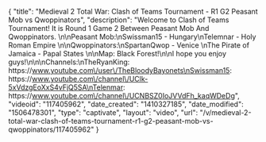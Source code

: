 {
    "title": "Medieval 2 Total War: Clash of Teams Tournament - R1 G2 Peasant Mob vs Qwoppinators",
    "description": "Welcome to Clash of Teams Tournament!  It is Round 1 Game 2 Between Peasant Mob And Qwoppinators.  \n\nPeasant Mob:\nSwissman15 - Hungary\nTelemnar - Holy Roman Empire   \n\nQwoppinators:\nSpartanQwop - Venice \nThe Pirate of Jamaica - Papal States \n\nMap: Black Forest!\n\nI hope you enjoy guys!\n\n\nChannels:\nTheRyanKing: https:\/\/www.youtube.com\/user\/TheBloodyBayonets\nSwissman15: https:\/\/www.youtube.com\/channel\/UClk-5xVdzgEoXxS4vFjQ5SA\nTelenmar: https:\/\/www.youtube.com\/channel\/UCNBSZ0IoJVVdFh_kaqWDeDg",
    "videoid": "117405962",
    "date_created": "1410327185",
    "date_modified": "1506478301",
    "type": "captivate",
    "layout": "video",
    "url": "\/v\/medieval-2-total-war-clash-of-teams-tournament-r1-g2-peasant-mob-vs-qwoppinators\/117405962"
}